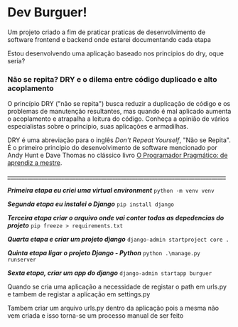 # Dev Burguer!

Um projeto criado a fim de praticar praticas de desenvolvimento de software frontend e backend onde estarei documentando cada etapa

Estou desenvolvendo uma aplicação baseado nos principios do dry, oque seria?

### Não se repita? DRY e o dilema entre código duplicado e alto acoplamento
O princípio DRY ("não se repita") busca reduzir a duplicação de código e os problemas de manutenção resultantes, mas quando é mal aplicado aumenta o acoplamento e atrapalha a leitura do código. Conheça a opinião de vários especialistas sobre o princípio, suas aplicações e armadilhas.

DRY é uma abreviação para o inglês  _Don't Repeat Yourself_, "Não se Repita". É o primeiro princípio do desenvolvimento de software mencionado por Andy Hunt e Dave Thomas no clássico livro  [O Programador Pragmático: de aprendiz a mestre](http://en.wikipedia.org/wiki/The_Pragmatic_Programmer).

~~_____________________________________________________________________________~~

***Primeira etapa eu criei uma virtual environment***
``
python -m venv venv
``

***Segunda etapa eu instalei o Django***
``
pip install django
``

***Terceira  etapa criar o arquivo onde vai conter todas as depedencias do projeto***
``
pip freeze > requirements.txt
``

***Quarta etapa e criar um projeto django***
``
 django-admin startproject core .
 ``

***Quinta etapa ligar o projeto Django - Python***
``
python .\manage.py runserver
 ``

***Sexta etapa, criar um app do django***
``
 django-admin startapp burguer
 ``
 
Quando se cria uma aplicação a necessidade de registar o path em urls.py e tambem de registar a aplicação em settings.py

Tambem criar um arquivo urls.py dentro da aplicação pois a mesma não vem criada e isso torna-se um processo manual de ser feito